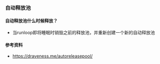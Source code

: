 ### 自动释放池
#### 自动释放池什么时候释放？
+ 当runloop即将睡眠时销毁之前的释放池，并重新创建一个新的自动释放池

#### 参考资料
+ https://draveness.me/autoreleasepool/





